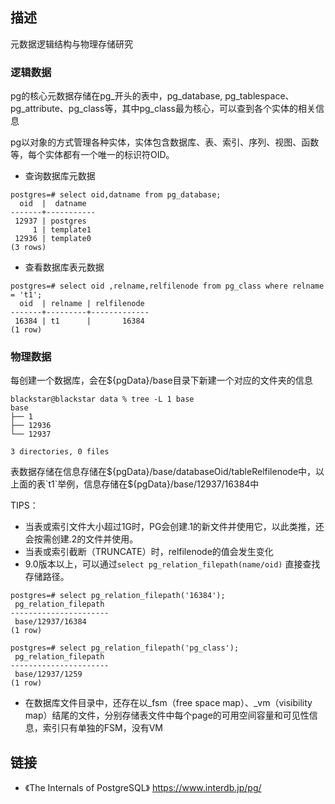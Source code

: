 ## 描述

元数据逻辑结构与物理存储研究

### 逻辑数据
pg的核心元数据存储在pg_开头的表中，pg_database, pg_tablespace、pg_attribute、pg_class等，其中pg_class最为核心，可以查到各个实体的相关信息

pg以对象的方式管理各种实体，实体包含数据库、表、索引、序列、视图、函数等，每个实体都有一个唯一的标识符OID。

- 查询数据库元数据
```
postgres=# select oid,datname from pg_database;
  oid  |  datname  
-------+-----------
 12937 | postgres
     1 | template1
 12936 | template0
(3 rows)

```

- 查看数据库表元数据
```
postgres=# select oid ,relname,relfilenode from pg_class where relname = 't1';
  oid  | relname | relfilenode 
-------+---------+-------------
 16384 | t1      |       16384
(1 row)

```
### 物理数据

每创建一个数据库，会在${pgData}/base目录下新建一个对应的文件夹的信息
```
blackstar@blackstar data % tree -L 1 base 
base
├── 1
├── 12936
└── 12937

3 directories, 0 files
```
表数据存储在信息存储在${pgData}/base/databaseOid/tableRelfilenode中，以上面的表`t1`举例，信息存储在${pgData}/base/12937/16384中

TIPS：
- 当表或索引文件大小超过1G时，PG会创建.1的新文件并使用它，以此类推，还会按需创建.2的文件并使用。
- 当表或索引截断（TRUNCATE）时，relfilenode的值会发生变化
- 9.0版本以上，可以通过`select pg_relation_filepath(name/oid)` 直接查找存储路径。
```
postgres=# select pg_relation_filepath('16384');
 pg_relation_filepath 
----------------------
 base/12937/16384
(1 row)

postgres=# select pg_relation_filepath('pg_class');
 pg_relation_filepath 
----------------------
 base/12937/1259
(1 row)

```
- 在数据库文件目录中，还存在以_fsm（free space map）、_vm（visibility map）结尾的文件，分别存储表文件中每个page的可用空间容量和可见性信息，索引只有单独的FSM，没有VM

## 链接

- 《The Internals of PostgreSQL》 https://www.interdb.jp/pg/